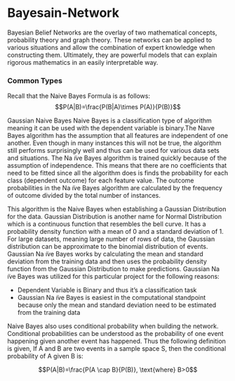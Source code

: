 # Bayesain-Network

Bayesian Belief Networks are the overlay of two mathematical concepts, probability theory
and graph theory. These networks can be applied to various situations and allow the combination of expert knowledge
when constructing them. Ultimately, they are powerful models that can explain rigorous mathematics in an easily
interpretable way.

### Common Types
Recall that the Naive Bayes Formula is as follows:
$$P(A|B)=\frac{P(B|A)\times P(A)}{P(B)}$$

Gaussian Naive Bayes
Naive Bayes is a classification type of algorithm meaning it can be used with the dependent variable is binary.The Naıve Bayes algorithm has the assumption that all features are independent of one another. Even though in many instances this will not be true, the algorithm still performs surprisingly well and thus can be used for various data sets and situations. The Na ̈ıve Bayes algorithm is trained quickly because of the assumption of independence. This means that there are no coefficients that need to be fitted since all the algorithm does is finds the probability for each class (dependent outcome) for each feature value. The outcome probabilities in the Na ̈ıve Bayes algorithm are calculated by the frequency of outcome divided by the total number of instances.<br>

This algorithm is the Naive Bayes when establishing a Gaussian Distribution for the data. Gaussian Distribution is another name for Normal Distribution which is a continuous function that resembles the bell curve. It has a probability density function with a mean of 0 and a standard deviation of 1. For large datasets, meaning large number of rows of data, the Gaussian distribution can be approximate to the binomial distribution of events. Gaussian Na ̈ıve Bayes works by calculating the mean and standard deviation from the training data and then uses the probability density function from the Gaussian Distribution to make predictions. Gaussian Na ̈ıve Bayes was utilized for this particular project for the following reasons:
- Dependent Variable is Binary and thus it’s a classification task
- Gaussian Na ̈ıve Bayes is easiest in the computational standpoint because only the mean and standard deviation need to
be estimated from the training data

Naive Bayes also uses conditional probability when building the network. Conditional probabilities can be understood
as the probability of one event happening given another event has happened. Thus the following definition is given, If A
and B are two events in a sample space S, then the conditional probability of A given B is:

$$P(A|B)=\frac{P(A \cap B}{P(B)}, \text{where} B>0$$
